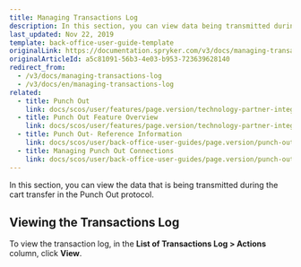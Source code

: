 ```yaml
---
title: Managing Transactions Log
description: In this section, you can view data being transmitted during the cart transfer in the Punch out protocol.
last_updated: Nov 22, 2019
template: back-office-user-guide-template
originalLink: https://documentation.spryker.com/v3/docs/managing-transactions-log
originalArticleId: a5c81091-56b3-4e03-b953-723639628140
redirect_from:
  - /v3/docs/managing-transactions-log
  - /v3/docs/en/managing-transactions-log
related:
  - title: Punch Out
    link: docs/scos/user/features/page.version/technology-partner-integrations/punch-out/punch-out.html
  - title: Punch Out Feature Overview
    link: docs/scos/user/features/page.version/technology-partner-integrations/punch-out/punch-out-feature-overview.html
  - title: Punch Out- Reference Information
    link: docs/scos/user/back-office-user-guides/page.version/punch-out/references/punch-out-reference-information.html
  - title: Managing Punch Out Connections
    link: docs/scos/user/back-office-user-guides/page.version/punch-out/managing-punch-out-connections.html
---
```


In this section, you can view the data that is being transmitted during the cart transfer in the Punch Out protocol.

## Viewing the Transactions Log
To view the transaction log, in the **List of Transactions Log > Actions** column, click **View**.

<!-- Last review date: Sep 2, 2019 by Oksana Karasyova  -->
